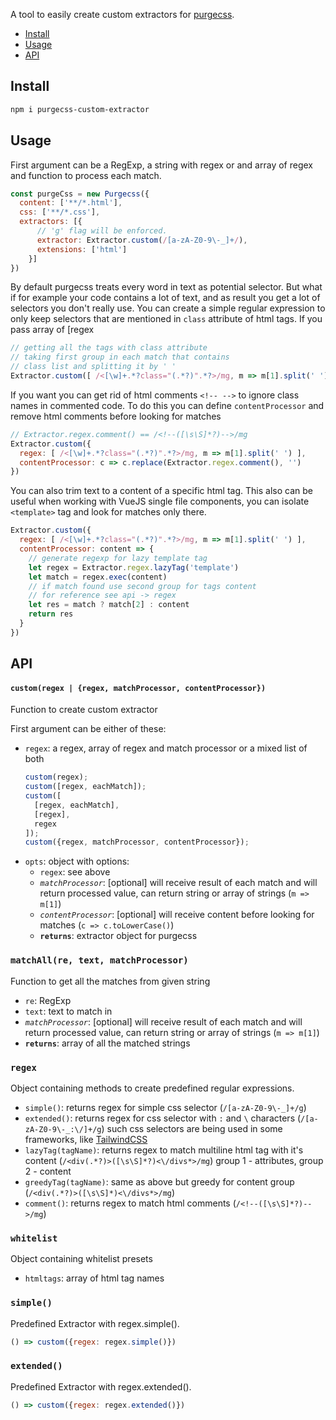 A tool to easily create custom extractors for [purgecss](https://github.com/FullHuman/purgecss).

- [Install](#install)
- [Usage](#usage)
- [API](#api)

## Install
```bash
npm i purgecss-custom-extractor
```

## Usage
First argument can be a RegExp, a string with regex or and array of regex and function to process each match.
```javascript
const purgeCss = new Purgecss({
  content: ['**/*.html'],
  css: ['**/*.css'],
  extractors: [{
      // 'g' flag will be enforced.
      extractor: Extractor.custom(/[a-zA-Z0-9\-_]+/),
      extensions: ['html']
    }]
})
```

By default purgecss treats every word in text as potential selector. But what if for example your code contains a lot of text, and as result you get a lot of selectors you don't really use. You can create a simple regular expression to only keep selectors that are mentioned in `class` attribute of html tags. If you pass array of [regex

```javascript
// getting all the tags with class attribute
// taking first group in each match that contains
// class list and splitting it by ' '
Extractor.custom([ /<[\w]+.*?class="(.*?)".*?>/mg, m => m[1].split(' ') ])
```

If you want you can get rid of html comments `<!-- -->` to ignore class names in commented code. To do this you can define `contentProcessor` and remove html comments before looking for matches 

```javascript
// Extractor.regex.comment() == /<!--([\s\S]*?)-->/mg
Extractor.custom({
  regex: [ /<[\w]+.*?class="(.*?)".*?>/mg, m => m[1].split(' ') ],
  contentProcessor: c => c.replace(Extractor.regex.comment(), '')
})
```

You can also trim text to a content of a specific html tag. This also can be useful when working with VueJS single file components, you can isolate `<template>` tag and look for matches only there.

```javascript
Extractor.custom({
  regex: [ /<[\w]+.*?class="(.*?)".*?>/mg, m => m[1].split(' ') ],
  contentProcessor: content => {
    // generate regexp for lazy template tag
    let regex = Extractor.regex.lazyTag('template')
    let match = regex.exec(content)
    // if match found use second group for tags content
    // for reference see api -> regex
    let res = match ? match[2] : content
    return res
  }
})
```

## API

#### `custom(regex | {regex, matchProcessor, contentProcessor})`
Function to create custom extractor

First argument can be either of these: 
- `regex`: a regex, array of regex and match processor or a mixed list of both
  ```javascript
  custom(regex);
  custom([regex, eachMatch]);
  custom([
    [regex, eachMatch],
    [regex],
    regex
  ]);
  custom({regex, matchProcessor, contentProcessor});
  ```
- `opts`: object with options:
  - `regex`: see above
  - _`matchProcessor`_: [optional] will receive result of each match and will return processed value, can return string or array of strings (`m => m[1]`)
  - _`contentProcessor`_: [optional] will receive content before looking for matches (`c => c.toLowerCase()`)
  - __`returns`__: extractor object for purgecss

### `matchAll(re, text, matchProcessor)`
Function to get all the matches from given string

- `re`: RegExp
- `text`: text to match in
- _`matchProcessor`_: [optional] will receive result of each match and will return processed value, can return string or array of strings (`m => m[1]`)
- __`returns`__: array of all the matched strings

### `regex`
Object containing methods to create predefined regular expressions.

- `simple()`: returns regex for simple css selector (`/[a-zA-Z0-9\-_]+/g`) </br>
- `extended()`: returns regex for css selector with `:` and `\` characters (`/[a-zA-Z0-9\-_:\/]+/g`) such css selectors are being used in some frameworks, like [TailwindCSS](https://tailwindcss.com/)</br>
- `lazyTag(tagName)`: returns regex to match multiline html tag with it's content (`/<div(.*?)>([\s\S]*?)<\/divs*>/mg`) group 1 - attributes, group 2 - content</br>
- `greedyTag(tagName)`: same as above but greedy for content group (`/<div(.*?)>([\s\S]*)<\/divs*>/mg`) </br>
- `comment()`: returns regex to match html comments (`/<!--([\s\S]*?)-->/mg`) </br>

### `whitelist`
Object containing whitelist presets

- `htmltags`: array of html tag names </br>

### `simple()`
Predefined Extractor with regex.simple().
```javascript
() => custom({regex: regex.simple()})
```

### `extended()`
Predefined Extractor with regex.extended().
```javascript
() => custom({regex: regex.extended()})
```



